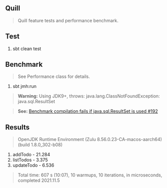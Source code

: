 Quill
-----
>Quill feature tests and performance benchmark.

Test
----
1. sbt clean test

Benchmark
---------
>See Performance class for details.
1. sbt jmh:run
>**Warning:** Using JDK9+, throws: java.lang.ClassNotFoundException: java.sql.ResultSet

>**See:** [Benchmark compilation fails if java.sql.ResultSet is used #192](https://github.com/sbt/sbt-jmh/issues/192)

Results
-------
>OpenJDK Runtime Environment (Zulu 8.56.0.23-CA-macos-aarch64) (build 1.8.0_302-b08)
1. addTodo - 21.284
2. listTodos - 3.375
3. updateTodo - 6.536
>Total time: 607 s (10:07), 10 warmups, 10 iterations, in microseconds, completed 2021.11.5
